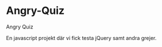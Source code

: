 Angry-Quiz
==========

Angry Quiz

En javascript projekt där vi fick testa jQuery samt andra grejer.
